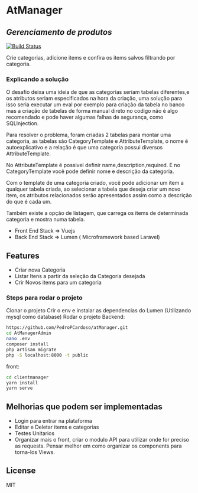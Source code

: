 # AtManager
## _Gerenciamento de produtos_


[![Build Status](https://travis-ci.org/joemccann/dillinger.svg?branch=master)](https://travis-ci.org/joemccann/dillinger)


Crie categorias, adicione items e confira os items salvos filtrando por categoria.

### Explicando a solução

O desafio deixa uma ideia de que as categorias seriam tabelas diferentes,e os atributos seriam especificados na hora da criação, uma solução para isso seria executar um eval por exemplo para criação da tabela no banco mas a criação de tabelas de forma manual direto no codigo não é algo recomendado e pode haver algumas falhas de segurança, como SQLInjection.

Para resolver o problema, foram criadas 2 tabelas para montar uma categoria, as tabelas são CategoryTemplate e AttributeTemplate, o nome é autoexplicativo e a relação é que uma categoria possui diversos AttributeTemplate.

No AttributeTemplate é possivel definir name,description,required. E no CategoryTemplate você pode definir nome e descrição da categoria.

Com o template de uma categoria criado, você pode adicionar um item a qualquer tabela criada, ao selecionar a tabela que deseja criar um novo item, os atributos relacionados serão apresentados assim como a descrição do que é cada um.

Também existe a opção de listagem, que carrega os items de determinada categoria e mostra numa tabela.


- Front End Stack => Vuejs
- Back End Stack => Lumen ( Microframework based Laravel)


## Features

- Criar nova Categoria
- Listar Itens a partir da seleção da Categoria desejada
- Crir Novos items para um categoria

### Steps para rodar o projeto
Clonar o projeto
Crir o env e instalar as dependencias do Lumen (Utilizando mysql como database)
Rodar o projeto
Backend:
```sh
https://github.com/PedroPCardoso/atManager.git
cd AtManagerAdmin
nano .env
composer install
php artisan migrate
php -S localhost:8000 -t public   
```
front:
```sh
cd clientmanager
yarn install
yarn serve
```

## Melhorias que podem ser implementadas

- Login para entrar na plataforma
- Editar e Deletar items e categorias
- Testes Unitarios
- Organizar mais o front, criar o modulo API para utilizar onde for preciso as requests. Pensar melhor em como organizar os components para torna-los Views.

## License

MIT